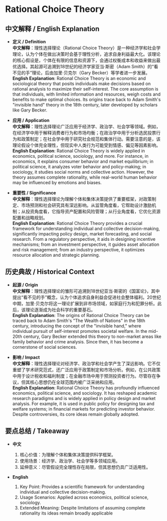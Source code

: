 # Rational Choice Theory

## 中文解释 / English Explanation

* **定义 / Definition**  
  **中文解释**：理性选择理论（Rational Choice Theory）是一种经济学和社会学理论，认为个体在做出决策时会基于理性分析，追求自身利益最大化。该理论的核心假设是，个体在有限的信息和资源下，会通过权衡成本和收益来做出最优选择。其起源可追溯到18世纪的经济学家亚当·斯密（Adam Smith）的“看不见的手”理论，后由加里·贝克尔（Gary Becker）等学者进一步发展。  
  **English Explanation**: Rational Choice Theory is an economic and sociological theory that posits individuals make decisions based on rational analysis to maximize their self-interest. The core assumption is that individuals, with limited information and resources, weigh costs and benefits to make optimal choices. Its origins trace back to Adam Smith's "invisible hand" theory in the 18th century, later developed by scholars like Gary Becker.

* **应用 / Application**  
  **中文解释**：理性选择理论广泛应用于经济学、政治学、社会学等领域。例如，在经济学中用于解释消费者行为和市场均衡；在政治学中用于分析选民投票行为和政策制定；在社会学中用于研究社会规范和集体行动。需要注意的是，该理论假设个体完全理性，但现实中人类行为可能受到情感、偏见等因素影响。  
  **English Explanation**: Rational Choice Theory is widely applied in economics, political science, sociology, and more. For instance, in economics, it explains consumer behavior and market equilibrium; in political science, it analyzes voter behavior and policy-making; in sociology, it studies social norms and collective action. However, the theory assumes complete rationality, while real-world human behavior may be influenced by emotions and biases.

* **重要性 / Significance**  
  **中文解释**：理性选择理论为理解个体和集体决策提供了重要框架，对政策制定、市场预测和社会研究具有深远影响。从监管角度看，它帮助设计激励机制；从投资角度看，它指导资产配置和风险管理；从行业角度看，它优化资源配置和战略规划。  
  **English Explanation**: Rational Choice Theory provides a crucial framework for understanding individual and collective decision-making, significantly impacting policy design, market forecasting, and social research. From a regulatory perspective, it aids in designing incentive mechanisms; from an investment perspective, it guides asset allocation and risk management; from an industry perspective, it optimizes resource allocation and strategic planning.

## 历史典故 / Historical Context

* **起源 / Origin**  
  **中文解释**：理性选择理论的雏形可追溯到18世纪亚当·斯密的《国富论》，其中提出“看不见的手”概念，认为个体追求自身利益会促进社会整体福利。20世纪中期，加里·贝克尔将这一理论扩展到非市场领域，如家庭行为和犯罪分析。此后，该理论逐渐成为社会科学的重要基石。  
  **English Explanation**: The origins of Rational Choice Theory can be traced back to Adam Smith's "The Wealth of Nations" in the 18th century, introducing the concept of the "invisible hand," where individual pursuit of self-interest promotes societal welfare. In the mid-20th century, Gary Becker extended this theory to non-market areas like family behavior and crime analysis. Since then, it has become a cornerstone of social sciences.

* **影响 / Impact**  
  **中文解释**：理性选择理论对经济学、政治学和社会学产生了深远影响。它不仅重塑了学术研究范式，还广泛应用于政策制定和市场分析。例如，在公共政策中用于设计税收和福利制度；在金融市场中用于预测投资者行为。尽管存在争议，但其核心思想仍在全球范围内被广泛采纳和应用。  
  **English Explanation**: Rational Choice Theory has profoundly influenced economics, political science, and sociology. It has reshaped academic research paradigms and is widely applied in policy design and market analysis. For example, it is used in public policy for designing tax and welfare systems; in financial markets for predicting investor behavior. Despite controversies, its core ideas remain globally adopted.

## 要点总结 / Takeaway

* **中文**  
  1. 核心价值：为理解个体和集体决策提供科学框架。
  2. 使用场景：经济学、政治学、社会学等多领域应用。
  3. 延伸意义：尽管假设完全理性存在局限，但其思想仍具广泛适用性。

* **English**  
  1. Key Point: Provides a scientific framework for understanding individual and collective decision-making.
  2. Usage Scenarios: Applied across economics, political science, sociology.
  3. Extended Meaning: Despite limitations of assuming complete rationality its ideas remain broadly applicable